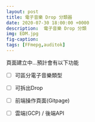 ```yaml
---
layout: post
title: 電子音樂 Drop 分類器
date: 2020-07-30 18:00:00 +0000
description:  電子音樂 Drop 分類
img: EDM.jpg 
fig-caption:
tags: [FFmepg,auditok]
---
```

頁面建立中...預計會有以下功能

- [ ] 可區分電子音樂類型
- [ ] 可拆出Drop
- [ ] 前端操作頁面(Gitpage)
- [ ] 雲端(GCP) / 後端API

